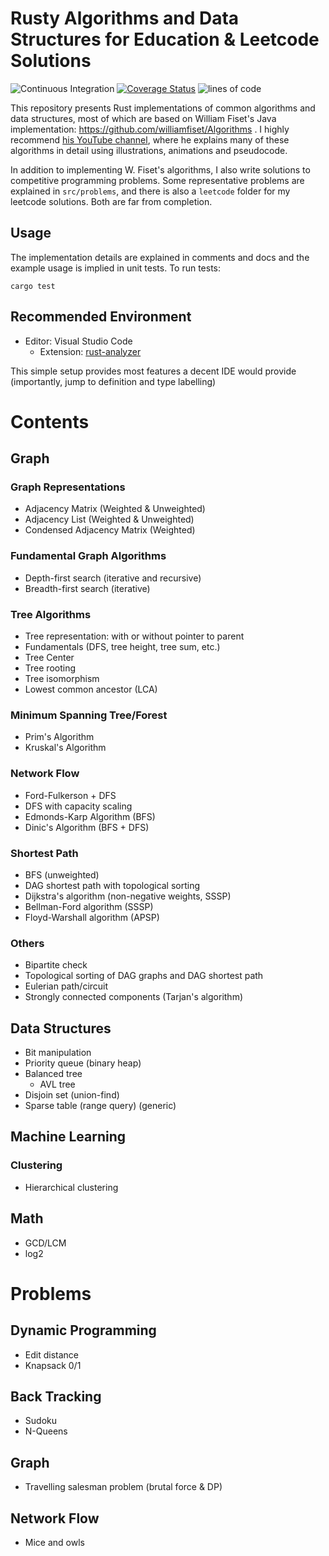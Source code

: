 # Rusty Algorithms and Data Structures for Education & Leetcode Solutions

![Continuous Integration](https://github.com/TianyiShi2001/Algorithms/workflows/CI/badge.svg)
[![Coverage Status](https://coveralls.io/repos/github/TianyiShi2001/Algorithms/badge.svg?branch=main)](https://coveralls.io/github/TianyiShi2001/Algorithms?branch=main)
![lines of code](https://img.shields.io/badge/lines%20of%20code-7221-blue)

This repository presents Rust implementations of common algorithms and data structures, most of which are based on William Fiset's Java implementation: https://github.com/williamfiset/Algorithms . I highly recommend [his YouTube channel](https://www.youtube.com/user/purpongie), where he explains many of these algorithms in detail using illustrations, animations and pseudocode.

In addition to implementing W. Fiset's algorithms, I also write solutions to competitive programming problems. Some representative problems are explained in `src/problems`, and there is also a `leetcode` folder for my leetcode solutions. Both are far from completion. <!-- particularly in Leetcode. Where appropriate, I will note, or `use`, the relevent algorithm/data structure(s) in this crate. -->

## Usage

The implementation details are explained in comments and docs and the example usage is implied in unit tests. To run tests:

```
cargo test
```

<!-- Although these algorithms and data structures are mainly for learning purposes, many of them can be directly applied (copy-pasted) in the context of competitive programming. -->

## Recommended Environment

- Editor: Visual Studio Code
  - Extension: [rust-analyzer](https://github.com/rust-analyzer/rust-analyzer)

This simple setup provides most features a decent IDE would provide (importantly, jump to definition and type labelling)

<!-- ## Rusticity

This is not a verbatim translation of W. Fiset's Java implementation. Instead, I try to make the code idiomatic in Rust, according to these rules:

### Avoid Long Names Using `mod`s

For example, perfer

```
crate::algo::graph::bfs::adjacency_list_iterative::fast_deque
```

over

```
com.williamfiset.algorithms.graphtheory.BreadthFirstSearchAdjacencyListIterativeFastQueue
```

### Custom Data Structures Have Unsurprising Method Names and Behaviour

Follow the conventions of `std` types as much as possible.

For example, when implementing a `Queue`, prefer

```rust
pub fn push_back(&mut self, value: T);
pub fn pop_front(&mut self) -> Option<T>;
```

over

```rust
pub fn enqueue(&mut self, value: T);
pub fn dequeue(&mut self) -> T;
// or
pub fn offer(&mut self, value: T);
pub fn poll(&mut self) -> T;
```

### Use `Option<T>` to Represent Nullable Values

Genrerally, `Option::None` is an idiomatic representation of `null`.  This makes the code work better with the standard library and cause less surprises. -->

# Contents

## Graph

### Graph Representations

- Adjacency Matrix (Weighted & Unweighted)
- Adjacency List (Weighted & Unweighted)
- Condensed Adjacency Matrix (Weighted)

### Fundamental Graph Algorithms

- Depth-first search (iterative and recursive)
- Breadth-first search (iterative)

### Tree Algorithms

- Tree representation: with or without pointer to parent
- Fundamentals (DFS, tree height, tree sum, etc.)
- Tree Center
- Tree rooting
- Tree isomorphism
- Lowest common ancestor (LCA)

### Minimum Spanning Tree/Forest

- Prim's Algorithm
- Kruskal's Algorithm

### Network Flow

- Ford-Fulkerson + DFS
- DFS with capacity scaling
- Edmonds-Karp Algorithm (BFS)
- Dinic's Algorithm (BFS + DFS)

### Shortest Path

- BFS (unweighted)
- DAG shortest path with topological sorting
- Dijkstra's algorithm (non-negative weights, SSSP)
- Bellman-Ford algorithm (SSSP)
- Floyd-Warshall algorithm (APSP)

### Others

- Bipartite check
- Topological sorting of DAG graphs and DAG shortest path
- Eulerian path/circuit
- Strongly connected components (Tarjan's algorithm)

## Data Structures

- Bit manipulation
- Priority queue (binary heap)
- Balanced tree
  - AVL tree
- Disjoin set (union-find)
- Sparse table (range query) (generic)

## Machine Learning

### Clustering

- Hierarchical clustering

## Math

- GCD/LCM
- log2

# Problems

## Dynamic Programming

- Edit distance
- Knapsack 0/1

## Back Tracking

- Sudoku
- N-Queens

## Graph

- Travelling salesman problem (brutal force & DP)

## Network Flow

- Mice and owls